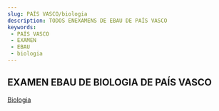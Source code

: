 ```yaml
---
slug: PAÍS VASCO/biologia
description: TODOS ENEXAMENS DE EBAU DE PAÍS VASCO
keywords:
 - PAÍS VASCO
 - EXAMEN
 - EBAU
 - biologia
---
```

## EXAMEN EBAU DE BIOLOGIA DE PAÍS VASCO
[Biologia](https://drive.google.com/drive/folders/1vHj_tJbG_8U1XnYsASpWSOz6ENZfmtN8?usp=sharing)